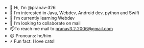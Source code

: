 - 👋 Hi, I’m @pranav-326
- 👀 I’m interested in Java, Webdev, Android dev, python and Swift
- 🌱 I’m currently learning Webdev
- 💞️ I’m looking to collaborate on mail
- 📫To reach me mail to pranav3.2.2006@gmail.com
- 😄 Pronouns: he/him
- ⚡ Fun fact: I love cats!

<!---
pranav-326/pranav-326 is a ✨ special ✨ repository because its `README.md` (this file) appears on your GitHub profile.
You can click the Preview link to take a look at your changes.
--->
